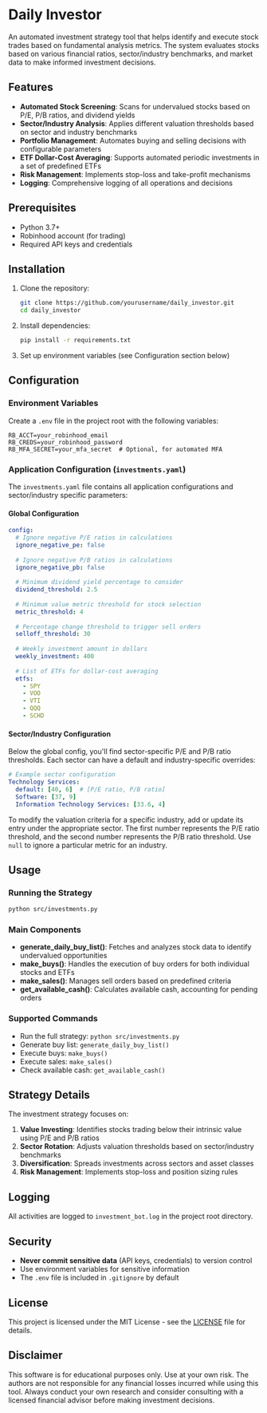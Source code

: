 # Daily Investor

An automated investment strategy tool that helps identify and execute stock trades based on fundamental analysis metrics. The system evaluates stocks based on various financial ratios, sector/industry benchmarks, and market data to make informed investment decisions.

## Features

- **Automated Stock Screening**: Scans for undervalued stocks based on P/E, P/B ratios, and dividend yields
- **Sector/Industry Analysis**: Applies different valuation thresholds based on sector and industry benchmarks
- **Portfolio Management**: Automates buying and selling decisions with configurable parameters
- **ETF Dollar-Cost Averaging**: Supports automated periodic investments in a set of predefined ETFs
- **Risk Management**: Implements stop-loss and take-profit mechanisms
- **Logging**: Comprehensive logging of all operations and decisions

## Prerequisites

- Python 3.7+
- Robinhood account (for trading)
- Required API keys and credentials

## Installation

1. Clone the repository:
   ```bash
   git clone https://github.com/yourusername/daily_investor.git
   cd daily_investor
   ```

2. Install dependencies:
   ```bash
   pip install -r requirements.txt
   ```

3. Set up environment variables (see Configuration section below)

## Configuration

### Environment Variables

Create a `.env` file in the project root with the following variables:

```
RB_ACCT=your_robinhood_email
RB_CREDS=your_robinhood_password
RB_MFA_SECRET=your_mfa_secret  # Optional, for automated MFA
```

### Application Configuration (`investments.yaml`)

The `investments.yaml` file contains all application configurations and sector/industry specific parameters:

#### Global Configuration

```yaml
config:
  # Ignore negative P/E ratios in calculations
  ignore_negative_pe: false
  
  # Ignore negative P/B ratios in calculations
  ignore_negative_pb: false
  
  # Minimum dividend yield percentage to consider
  dividend_threshold: 2.5
  
  # Minimum value metric threshold for stock selection
  metric_threshold: 4
  
  # Percentage change threshold to trigger sell orders
  selloff_threshold: 30
  
  # Weekly investment amount in dollars
  weekly_investment: 400
  
  # List of ETFs for dollar-cost averaging
  etfs:
    - SPY
    - VOO
    - VTI
    - QQQ
    - SCHD
```

#### Sector/Industry Configuration

Below the global config, you'll find sector-specific P/E and P/B ratio thresholds. Each sector can have a default and industry-specific overrides:

```yaml
# Example sector configuration
Technology Services:
  default: [40, 6]  # [P/E ratio, P/B ratio]
  Software: [37, 9]
  Information Technology Services: [33.6, 4]
```

To modify the valuation criteria for a specific industry, add or update its entry under the appropriate sector. The first number represents the P/E ratio threshold, and the second number represents the P/B ratio threshold. Use `null` to ignore a particular metric for an industry.

## Usage

### Running the Strategy

```bash
python src/investments.py
```

### Main Components

- **generate_daily_buy_list()**: Fetches and analyzes stock data to identify undervalued opportunities
- **make_buys()**: Handles the execution of buy orders for both individual stocks and ETFs
- **make_sales()**: Manages sell orders based on predefined criteria
- **get_available_cash()**: Calculates available cash, accounting for pending orders

### Supported Commands

- Run the full strategy: `python src/investments.py`
- Generate buy list: `generate_daily_buy_list()`
- Execute buys: `make_buys()`
- Execute sales: `make_sales()`
- Check available cash: `get_available_cash()`

## Strategy Details

The investment strategy focuses on:

1. **Value Investing**: Identifies stocks trading below their intrinsic value using P/E and P/B ratios
2. **Sector Rotation**: Adjusts valuation thresholds based on sector/industry benchmarks
3. **Diversification**: Spreads investments across sectors and asset classes
4. **Risk Management**: Implements stop-loss and position sizing rules

## Logging

All activities are logged to `investment_bot.log` in the project root directory.

## Security

- **Never commit sensitive data** (API keys, credentials) to version control
- Use environment variables for sensitive information
- The `.env` file is included in `.gitignore` by default

## License

This project is licensed under the MIT License - see the [LICENSE](LICENSE) file for details.

## Disclaimer

This software is for educational purposes only. Use at your own risk. The authors are not responsible for any financial losses incurred while using this tool. Always conduct your own research and consider consulting with a licensed financial advisor before making investment decisions.
